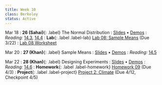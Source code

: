 ```yaml
---
title: Week 10
class: Berkeley
status: Active
---
```


Mar 18
: **26 (Sahai)**{: .label} The Normal Distribution
   : [Slides](https://docs.google.com/presentation/d/1BK5sYdh9eMQUDRPqPM0XGPIkv5R_L9k3Y8qidjJdVD8/edit?usp=sharing) &#8226; [Demos](https://data8.datahub.berkeley.edu/hub/user-redirect/git-pull?repo=https%3A%2F%2Fgithub.com%2Fdata-8%2Fmaterials-sp24&urlpath=tree%2Fmaterials-sp24%2Flec%2Flec26%2Flec26.ipynb)
: *Reading:* [14.3](https://inferentialthinking.com/chapters/14/3/SD_and_the_Normal_Curve.html), [14.4](https://inferentialthinking.com/chapters/14/4/Central_Limit_Theorem.html)
: **Lab**{: .label .label-lab} [Lab 08: Sample Means](https://data8.datahub.berkeley.edu/hub/user-redirect/git-pull?repo=https%3A%2F%2Fgithub.com%2Fdata-8%2Fmaterials-sp24&urlpath=tree%2Fmaterials-sp24%2Flab%2Flab08%2Flab08.ipynb) (Due 3/22)
   : [Lab 08 Worksheet](https://drive.google.com/file/d/1hYmPd6y-vrtKb00hIipYd9CeA6rTrNNv/view?usp=sharing)

Mar 20
: **27 (Khan)**{: .label} Sample Means
   : [Slides](https://docs.google.com/presentation/d/1kUgqwTrVgrh-6GoANy2nH0sgSHXJQ4KPjI-_JGXUeEw/edit?usp=sharing) &#8226; [Demos](https://data8.datahub.berkeley.edu/hub/user-redirect/git-pull?repo=https%3A%2F%2Fgithub.com%2Fdata-8%2Fmaterials-sp24&urlpath=tree%2Fmaterials-sp24%2Flec%2Flec27%2Flec27_modified.ipynb)
: *Reading:* [14.5](https://inferentialthinking.com/chapters/14/5/Variability_of_the_Sample_Mean.html)

Mar 22
: **28 (Khan)**{: .label} Designing Experiments
   : [Slides](https://docs.google.com/presentation/d/1e7w3tqPsAv5_eJtoJ0ECwtvC8f82vCfdBgjK3mvH0ac/edit?usp=sharing) &#8226; [Demos](https://data8.datahub.berkeley.edu/hub/user-redirect/git-pull?repo=https%3A%2F%2Fgithub.com%2Fdata-8%2Fmaterials-sp24&urlpath=tree%2Fmaterials-sp24%2Flec%2Flec28%2Flec28.ipynb)
: *Reading:* [14.6](https://inferentialthinking.com/chapters/14/6/Choosing_a_Sample_Size.html)
: **Homework**{: .label .label-homework} [Homework 09](https://data8.datahub.berkeley.edu/hub/user-redirect/git-pull?repo=https%3A%2F%2Fgithub.com%2Fdata-8%2Fmaterials-sp24&urlpath=tree%2Fmaterials-sp24%2Fhw%2Fhw09%2Fhw09.ipynb) (Due 4/3)
: **Project**{: .label .label-project} [Project 2: Climate](https://data8.datahub.berkeley.edu/hub/user-redirect/git-pull?repo=https%3A%2F%2Fgithub.com%2Fdata-8%2Fmaterials-sp24&urlpath=tree%2Fmaterials-sp24%2Fproject%2Fproject2%2Fproject2.ipynb) (Due 4/12, Checkpoint 4/5)
